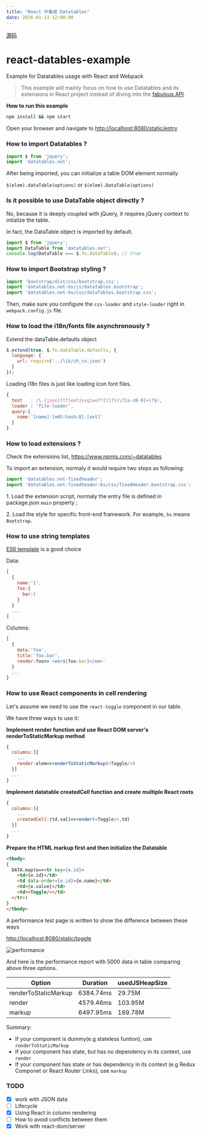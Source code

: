 ```yaml
---
title: "React 中集成 Datatables"
date: 2016-01-13 12:00:00
---
```


[源码](https://github.com/longtian/react-datatables-example)

# react-datables-example
Example for Datatables usage with React and Webpack

> This example will mainly focus on how to use Datatables and its extensions in React project instead of diving into the [fabulous API](http://www.datatables.net/reference/api/).

**How to run this example**

```sh
npm install && npm start
```

Open your browser and navigate to [http://localhost:8080/static/entry](http://localhost:8080/static/entry)

### How to import Datatables ?

```js
import $ from 'jquery';
import 'datatables.net';
```

After being imported, you can initialize a table DOM element normally

`$(elem).dataTable(options)` or `$(elem).DataTable(options)`

### Is it possible to use DataTable object directly ?

No, because it is deeply coupled with jQuery, it requires jQuery context to intialize the table.

In fact, the DataTable object is imported by default.

```js
import $ from 'jquery';
import DataTable from 'datatables.net';
console.log(DataTable === $.fn.dataTable); // true
```

### How to import Bootstrap styling ?

```js
import 'bootstrap/dist/css/bootstrap.css';
import 'datatables.net-bs/js/dataTables.bootstrap';
import 'datatables.net-bs/css/dataTables.bootstrap.css';
```
Then, make sure you configure the `css-loader` and `style-loader` right in `webpack.config.js` file.

### How to load the i18n/fonts file asynchronously ?

Extend the dataTable.defaults object

```js
$.extend(true, $.fn.dataTable.defaults, {
  language: {
    url: require('../lib/zh_cn.json')
  }
});
```

Loading i18n files is just like loading icon font files.

```js
{
  test   : /\.(json|ttf|eot|svg|woff(2)?)(\?[a-z0-9]+)?$/,
  loader : 'file-loader',
  query:{
    name:'[name]-[md5:hash:8].[ext]'
  }
}
```

### How to load extensions ?

Check the extensions list, https://www.npmjs.com/~datatables

To import an extension, normaly it would require two steps as following:

```js
import 'datatables.net-fixedheader';
import 'datatables.net-fixedheader-bs/css/fixedHeader.bootstrap.css';
```

1\. Load the extension script, normaly the entry file is defined in package.json `main` property ;

2\. Load the style for specific front-end framework. For example, `bs` means `Bootstrap`.

### How to use string templates

[ES6 template](https://github.com/esnext/es6-templates) is a good choice

Data:

```js
[
  {
    name:'1',
    foo:{
      bar:1
    }
  }
  ...
]
```

Columns:

```js
[
  {
    data:'foo',
    title:'foo.bar',
    render:foo=>`<em>${foo.bar}</em>`
  }
  ...
}
```

### How to use React components in cell rendering

Let's assume we need to use the `react-toggle` component in our table.

We have three ways to use it:

**Implement render function and use React DOM server's renderToStaticMarkup method**

```js
{
  columns:[{
    ...
    render:elem=>renderToStaticMarkup(<Toggle/>)
  }]
  ...
}
```

**Implement datatable createdCell function and create multiple React roots**

```js
{
  columns:[{
    ...
    createdCell:(td,val)=>render(<Toggle/>,td)
  }]
  ...
}
```

**Prepare the HTML markup first and then initialize the Datatable**
```html
<tbody>
{
  DATA.map(e=><tr key={e.id}>
    <td>{e.id}</td>
    <td data-order={e.id}>{e.name}</td>
    <td>{e.value}</td>
    <td><Toggle/></td>
  </tr>)
}
</tbody>
```

A performance test page is written to show the difference between these ways

[http://localhost:8080/static/toggle](http://localhost:8080/static/toggle)

![performance](assets/test_performance.png)

And here is the performance report with 5000 data in table comparing above three options.

|Option                     | Duration            | usedJSHeapSize   |
|---------------------------|---------------------|------------------|
|  renderToStaticMarkup     |  6384.74ms          | 29.75M           |
|  render                   |  4579.46ms          | 103.95M          |
|  markup                   |  6497.95ms          | 189.78M          |

Summary:

* If your component is dummy(e.g stateless funtion), use `renderToStaticMarkup`
* If your component has state, but has no dependency in its context, use `render`
* If your component has state or has dependency in its context (e.g Redux Componet or React Router Links), use `markup`


### TODO

* [x] work with JSON data
* [ ] Lifecycle
* [x] Using React in column rendering
* [ ] How to avoid conflicts between them
* [x] Work with react-dom/server
